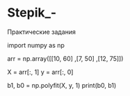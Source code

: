 # Stepik_-
Практические задания

import numpy as np

arr = np.array([[10, 60]
                ,[7, 50]
                ,[12, 75]])

X = arr[:, 1]
y = arr[:, 0]

b1, b0 = np.polyfit(X, y, 1)
print(b0, b1)
